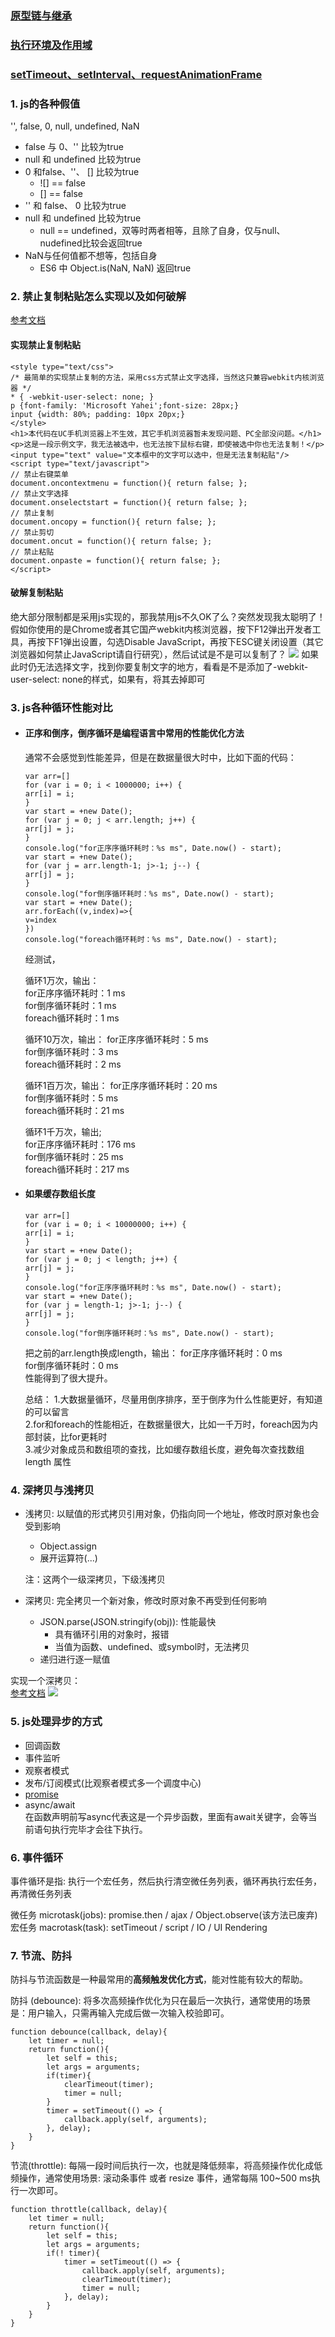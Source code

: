 ### [原型链与继承](原型链与继承.md)
### [执行环境及作用域](执行环境.md)
### [setTimeout、setInterval、requestAnimationFrame](requestAnimationFrame.md)

### 1. js的各种假值
'', false, 0, null, undefined, NaN
- false 与 0、'' 比较为true
- null 和 undefined 比较为true
- 0 和false、''、 [] 比较为true
  - ![] == false
  - [] == false
- '' 和 false、 0 比较为true
- null 和 undefined 比较为true
  - null == undefined，双等时两者相等，且除了自身，仅与null、nudefined比较会返回true
- NaN与任何值都不想等，包括自身
  - ES6 中 Object.is(NaN, NaN) 返回true

### 2. 禁止复制粘贴怎么实现以及如何破解
[参考文档](https://www.cnblogs.com/momo798/p/6797670.html)

#### 实现禁止复制粘贴
```
<style type="text/css">
/* 最简单的实现禁止复制的方法，采用css方式禁止文字选择，当然这只兼容webkit内核浏览器 */
* { -webkit-user-select: none; }
p {font-family: 'Microsoft Yahei';font-size: 28px;}
input {width: 80%; padding: 10px 20px;}
</style>
<h1>本代码在UC手机浏览器上不生效，其它手机浏览器暂未发现问题、PC全部没问题。</h1>
<p>这是一段示例文字，我无法被选中，也无法按下鼠标右键，即使被选中你也无法复制！</p>
<input type="text" value="文本框中的文字可以选中，但是无法复制粘贴"/>
<script type="text/javascript">
// 禁止右键菜单
document.oncontextmenu = function(){ return false; };
// 禁止文字选择
document.onselectstart = function(){ return false; };
// 禁止复制
document.oncopy = function(){ return false; };
// 禁止剪切
document.oncut = function(){ return false; };
// 禁止粘贴
document.onpaste = function(){ return false; };
</script>
```
#### 破解复制粘贴
绝大部分限制都是采用js实现的，那我禁用js不久OK了么？突然发现我太聪明了！假如你使用的是Chrome或者其它国产webkit内核浏览器，按下F12弹出开发者工具，再按下F1弹出设置，勾选Disable JavaScript，再按下ESC键关闭设置（其它浏览器如何禁止JavaScript请自行研究），然后试试是不是可以复制了？
![](images/disableJs.png)
如果此时仍无法选择文字，找到你要复制文字的地方，看看是不是添加了-webkit-user-select: none的样式，如果有，将其去掉即可

### 3. js各种循环性能对比

- #### 正序和倒序，倒序循环是编程语言中常用的性能优化方法  

    通常不会感觉到性能差异，但是在数据量很大时中，比如下面的代码：
      
    ```
    var arr=[]
    for (var i = 0; i < 1000000; i++) {
    arr[i] = i;
    }
    var start = +new Date();
    for (var j = 0; j < arr.length; j++) {
    arr[j] = j;
    }
    console.log("for正序序循环耗时：%s ms", Date.now() - start);
    var start = +new Date();
    for (var j = arr.length-1; j>-1; j--) {
    arr[j] = j;
    }
    console.log("for倒序循环耗时：%s ms", Date.now() - start); 
    var start = +new Date();
    arr.forEach((v,index)=>{
    v=index
    })
    console.log("foreach循环耗时：%s ms", Date.now() - start);
    ```
    
    经测试，
    
    循环1万次，输出：  
    for正序序循环耗时：1 ms  
    for倒序循环耗时：1 ms  
    foreach循环耗时：1 ms
    
    循环10万次，输出： 
    for正序序循环耗时：5 ms  
    for倒序循环耗时：3 ms  
    foreach循环耗时：2 ms 
    
    循环1百万次，输出： 
    for正序序循环耗时：20 ms  
    for倒序循环耗时：5 ms  
    foreach循环耗时：21 ms 
    
    循环1千万次，输出;  
    for正序序循环耗时：176 ms  
    for倒序循环耗时：25 ms  
    foreach循环耗时：217 ms  

- #### 如果缓存数组长度

    ```
    var arr=[]
    for (var i = 0; i < 10000000; i++) {
    arr[i] = i;
    }
    var start = +new Date();
    for (var j = 0; j < length; j++) {
    arr[j] = j;
    }
    console.log("for正序序循环耗时：%s ms", Date.now() - start);
    var start = +new Date();
    for (var j = length-1; j>-1; j--) {
    arr[j] = j;
    }
    console.log("for倒序循环耗时：%s ms", Date.now() - start); 
    ```
    
    把之前的arr.length换成length，输出： 
    for正序序循环耗时：0 ms  
    for倒序循环耗时：0 ms  
    性能得到了很大提升。 
    
    总结： 
    1.大数据量循环，尽量用倒序排序，至于倒序为什么性能更好，有知道的可以留言  
    2.for和foreach的性能相近，在数据量很大，比如一千万时，foreach因为内部封装，比for更耗时  
    3.减少对象成员和数组项的查找，比如缓存数组长度，避免每次查找数组 length 属性 

### 4. 深拷贝与浅拷贝
- 浅拷贝: 以赋值的形式拷贝引用对象，仍指向同一个地址，修改时原对象也会受到影响

    - Object.assign
    - 展开运算符(...)
    
    注：这两个一级深拷贝，下级浅拷贝

- 深拷贝: 完全拷贝一个新对象，修改时原对象不再受到任何影响

    - JSON.parse(JSON.stringify(obj)): 性能最快
        - 具有循环引用的对象时，报错
        - 当值为函数、undefined、或symbol时，无法拷贝
    - 递归进行逐一赋值
    
 实现一个深拷贝：  
 [参考文档](https://juejin.im/post/5d6aa4f96fb9a06b112ad5b1)
 ![](images/deepClone.jpg)

### 5. js处理异步的方式
- 回调函数
- 事件监听
- 观察者模式
- 发布/订阅模式(比观察者模式多一个调度中心)
- [promise](../ES6/Promise.md)
- async/await  
    在函数声明前写async代表这是一个异步函数，里面有await关键字，会等当前语句执行完毕才会往下执行。
    
### 6. 事件循环
事件循环是指: 执行一个宏任务，然后执行清空微任务列表，循环再执行宏任务，再清微任务列表

微任务 microtask(jobs): promise.then / ajax / Object.observe(该方法已废弃) 
宏任务 macrotask(task): setTimeout / script / IO / UI Rendering

### 7. 节流、防抖
防抖与节流函数是一种最常用的**高频触发优化方式**，能对性能有较大的帮助。

防抖 (debounce): 将多次高频操作优化为只在最后一次执行，通常使用的场景是：用户输入，只需再输入完成后做一次输入校验即可。

    function debounce(callback, delay){
        let timer = null;
        return function(){
            let self = this;
            let args = arguments;
            if(timer){
                clearTimeout(timer);
                timer = null;
            }
            timer = setTimeout(() => {
                callback.apply(self, arguments);
            }, delay);
        }
    }

节流(throttle): 每隔一段时间后执行一次，也就是降低频率，将高频操作优化成低频操作，通常使用场景: 滚动条事件 或者 resize 事件，通常每隔 100~500 ms执行一次即可。

    function throttle(callback, delay){
        let timer = null;
        return function(){
            let self = this;
            let args = arguments;
            if(! timer){
                timer = setTimeout(() => {
                    callback.apply(self, arguments);
                    clearTimeout(timer);
                    timer = null;
                }, delay);
            }
        }
    }